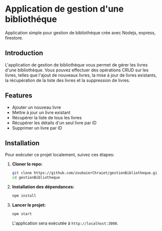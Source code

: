 # Application de gestion d'une bibliothéque

Application simple pour gestion de bibliothéque crée avec Nodejs, express, firestore.

## Introduction

L'application de gestion de bibliothèque vous permet de gérer les livres d'une bibliothèque. 
Vous pouvez effectuer des opérations CRUD sur les livres, telles que l'ajout de nouveaux livres, la mise à jour de livres existants, la récupération de la liste des livres et la suppression de livres.

## Features

- Ajouter un nouveau livre
- Mettre à jour un livre existant
- Récupérer la liste de tous les livres
- Récupérer les détails d'un seul livre par ID
- Supprimer un livre par ID

## Installation

Pour exécuter ce projet localement, suivez ces étapes:

1. **Cloner le repo:**

    ```sh
    git clone https://github.com/zoubaierChraiet/gestionBibliotheque.git
    cd gestionBibliotheque
    ```

2. **Installation des dépendances:**

    ```sh
    npm install
    ```

3. **Lancer le projet:**

    ```sh
    npm start
    ```

    L'application sera exécutée à `http://localhost:3000`.
